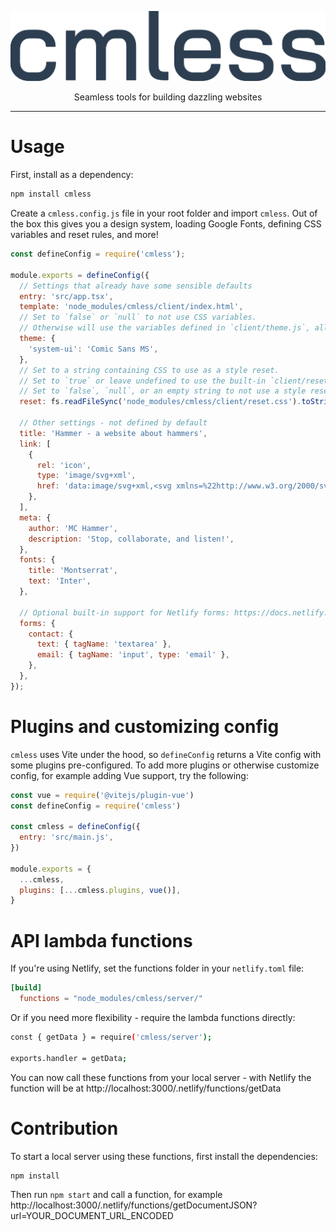 <p align="center">
  <img alt="cmless" src="logo.png" />
</p>

<p align="center">
  Seamless tools for building dazzling websites
</p>

<hr />

# Usage
First, install as a dependency:
```sh
npm install cmless
```

Create a `cmless.config.js` file in your root folder and import `cmless`. Out of the box this gives you a design system, loading Google Fonts, defining CSS variables and reset rules, and more!

```js
const defineConfig = require('cmless');

module.exports = defineConfig({
  // Settings that already have some sensible defaults
  entry: 'src/app.tsx',
  template: 'node_modules/cmless/client/index.html',
  // Set to `false` or `null` to not use CSS variables.
  // Otherwise will use the variables defined in `client/theme.js`, allowing you to override them like this:
  theme: {
    'system-ui': 'Comic Sans MS',
  },
  // Set to a string containing CSS to use as a style reset.
  // Set to `true` or leave undefined to use the built-in `client/reset.css`.
  // Set to `false`, `null`, or an empty string to not use a style reset.
  reset: fs.readFileSync('node_modules/cmless/client/reset.css').toString(),

  // Other settings - not defined by default
  title: 'Hammer - a website about hammers',
  link: [
    {
      rel: 'icon',
      type: 'image/svg+xml',
      href: 'data:image/svg+xml,<svg xmlns=%22http://www.w3.org/2000/svg%22 viewBox=%220 0 110 110%22><text y=%22.9em%22 font-size=%2290%22>🔨</text></svg>',
    },
  ],
  meta: {
    author: 'MC Hammer',
    description: 'Stop, collaborate, and listen!',
  },
  fonts: {
    title: 'Montserrat',
    text: 'Inter',
  },

  // Optional built-in support for Netlify forms: https://docs.netlify.com/forms/setup
  forms: {
    contact: {
      text: { tagName: 'textarea' },
      email: { tagName: 'input', type: 'email' },
    },
  },
});
```

# Plugins and customizing config
`cmless` uses Vite under the hood, so `defineConfig` returns a Vite config with some plugins pre-configured. To add more plugins or otherwise customize config, for example adding Vue support, try the following:

```js
const vue = require('@vitejs/plugin-vue')
const defineConfig = require('cmless')

const cmless = defineConfig({
  entry: 'src/main.js',
})

module.exports = {
  ...cmless,
  plugins: [...cmless.plugins, vue()],
}
```

# API lambda functions
If you're using Netlify, set the functions folder in your `netlify.toml` file:

```toml
[build]
  functions = "node_modules/cmless/server/"
```

Or if you need more flexibility - require the lambda functions directly:

```sh
const { getData } = require('cmless/server');

exports.handler = getData;
```

You can now call these functions from your local server - with Netlify the function will be at http://localhost:3000/.netlify/functions/getData

# Contribution
To start a local server using these functions, first install the dependencies:

```sh
npm install
```

Then run `npm start` and call a function, for example http://localhost:3000/.netlify/functions/getDocumentJSON?url=YOUR_DOCUMENT_URL_ENCODED
